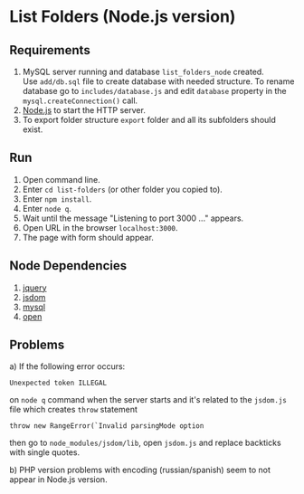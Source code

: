 
# List Folders (Node.js version)

## Requirements

1. MySQL server running and database `list_folders_node` created.  
Use `add/db.sql` file to create database with needed structure. To rename database go to `includes/database.js` and edit `database` property in the `mysql.createConnection()` call.
2. [Node.js](http://nodejs.org/) to start the HTTP server.
3. To export folder structure `export` folder and all its subfolders should exist.


## Run

1. Open command line.
2. Enter `cd list-folders` (or other folder you copied to).
3. Enter `npm install`.
4. Enter `node q`.
5. Wait until the message "Listening to port 3000 ..." appears.
6. Open URL in the browser `localhost:3000`.
7. The page with form should appear.


## Node Dependencies

1. [jquery](https://www.npmjs.com/package/jquery)
2. [jsdom](https://www.npmjs.com/package/jsdom)
3. [mysql](https://www.npmjs.com/package/mysql)
4. [open](https://www.npmjs.com/package/open)

## Problems

a) If the following error occurs:

    Unexpected token ILLEGAL
    
on `node q` command when the server starts and it's related to the `jsdom.js` file which creates `throw` statement

    throw new RangeError(`Invalid parsingMode option

then go to `node_modules/jsdom/lib`, open `jsdom.js` and replace backticks with single quotes.  


b) PHP version problems with encoding (russian/spanish) seem to not appear in Node.js version.

